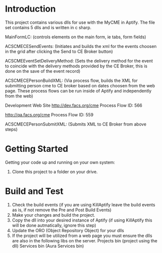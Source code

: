 # Introduction 
This project contains various dlls for use with the MyCME in Aptify.  The file set contains 5 dlls and is written in c sharp.

MainFormLC: (controls elements on the main form, ie tabs, form fields)

ACSCMECESendEvents: (Initiates and builds the xml for the events choosen in the grid after clicking the Send to CE Broker button)

ACSCMEEventSetDeliveryMethod: (Sets the delivery method for the event to coincide with the delivery methods provided by the CE Broker, this is done on the save of the event record)

ACSCMECEPersonBuildXML: (Via process flow, builds the XML for submitting person cme to CE broker based on dates choosen from the web page.  These process flows can be run inside of Aptify and independently from the web)

Development Web Site
http://dev.facs.org/cme
Process Flow ID:  566

http://qa.facs.org/cme
Process Flow ID:  559

ACSCMECEPersonSubmitXML:  (Submits XML to CE Broker from above steps)



# Getting Started
Getting your code up and running on your own system:
1.	Clone this project to a folder on your drive.


# Build and Test
1.	Check the build events (if you are using KillAptify leave the build events as is, if not remove the Pre and Post Build Events)
2.	Make your changes and build the project.
3.	Copy the dll into your desired instance of Aptify (if using KillAptify this will be done autmatically, ignore this step)
4.  Update the ORO (Object Repository Object) for your dlls
5.  If the project will be utilized from a web page you must ensure the dlls are also in the following libs on the server.
    Projects bin (project using the dll)
    Services bin (Aura Services bin)

